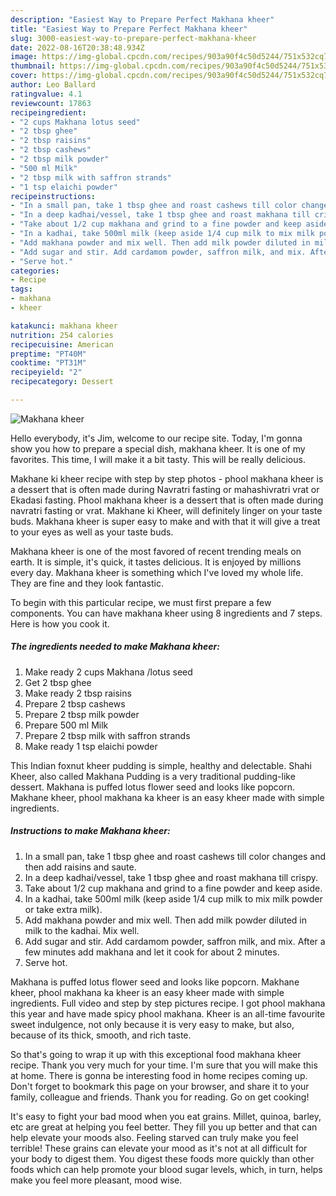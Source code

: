 ```yaml
---
description: "Easiest Way to Prepare Perfect Makhana kheer"
title: "Easiest Way to Prepare Perfect Makhana kheer"
slug: 3000-easiest-way-to-prepare-perfect-makhana-kheer
date: 2022-08-16T20:38:48.934Z
image: https://img-global.cpcdn.com/recipes/903a90f4c50d5244/751x532cq70/makhana-kheer-recipe-main-photo.jpg
thumbnail: https://img-global.cpcdn.com/recipes/903a90f4c50d5244/751x532cq70/makhana-kheer-recipe-main-photo.jpg
cover: https://img-global.cpcdn.com/recipes/903a90f4c50d5244/751x532cq70/makhana-kheer-recipe-main-photo.jpg
author: Leo Ballard
ratingvalue: 4.1
reviewcount: 17863
recipeingredient:
- "2 cups Makhana lotus seed"
- "2 tbsp ghee"
- "2 tbsp raisins"
- "2 tbsp cashews"
- "2 tbsp milk powder"
- "500 ml Milk"
- "2 tbsp milk with saffron strands"
- "1 tsp elaichi powder"
recipeinstructions:
- "In a small pan, take 1 tbsp ghee and roast cashews till color changes and then add raisins and saute."
- "In a deep kadhai/vessel, take 1 tbsp ghee and roast makhana till crispy."
- "Take about 1/2 cup makhana and grind to a fine powder and keep aside."
- "In a kadhai, take 500ml milk (keep aside 1/4 cup milk to mix milk powder or take extra milk)."
- "Add makhana powder and mix well. Then add milk powder diluted in milk to the kadhai. Mix well."
- "Add sugar and stir. Add cardamom powder, saffron milk, and mix. After a few minutes add makhana and let it cook for about 2 minutes."
- "Serve hot."
categories:
- Recipe
tags:
- makhana
- kheer

katakunci: makhana kheer 
nutrition: 254 calories
recipecuisine: American
preptime: "PT40M"
cooktime: "PT31M"
recipeyield: "2"
recipecategory: Dessert

---
```



![Makhana kheer](https://img-global.cpcdn.com/recipes/903a90f4c50d5244/751x532cq70/makhana-kheer-recipe-main-photo.jpg)

Hello everybody, it's Jim, welcome to our recipe site. Today, I'm gonna show you how to prepare a special dish, makhana kheer. It is one of my favorites. This time, I will make it a bit tasty. This will be really delicious.

Makhane ki kheer recipe with step by step photos - phool makhana kheer is a dessert that is often made during Navratri fasting or mahashivratri vrat or Ekadasi fasting. Phool makhana kheer is a dessert that is often made during navratri fasting or vrat. Makhane ki Kheer, will definitely linger on your taste buds. Makhana kheer is super easy to make and with that it will give a treat to your eyes as well as your taste buds.

Makhana kheer is one of the most favored of recent trending meals on earth. It is simple, it's quick, it tastes delicious. It is enjoyed by millions every day. Makhana kheer is something which I've loved my whole life. They are fine and they look fantastic.


To begin with this particular recipe, we must first prepare a few components. You can have makhana kheer using 8 ingredients and 7 steps. Here is how you cook it.

<!--inarticleads1-->

##### The ingredients needed to make Makhana kheer:

1. Make ready 2 cups Makhana /lotus seed
1. Get 2 tbsp ghee
1. Make ready 2 tbsp raisins
1. Prepare 2 tbsp cashews
1. Prepare 2 tbsp milk powder
1. Prepare 500 ml Milk
1. Prepare 2 tbsp milk with saffron strands
1. Make ready 1 tsp elaichi powder


This Indian foxnut kheer pudding is simple, healthy and delectable. Shahi Kheer, also called Makhana Pudding is a very traditional pudding-like dessert. Makhana is puffed lotus flower seed and looks like popcorn. Makhane kheer, phool makhana ka kheer is an easy kheer made with simple ingredients. 

<!--inarticleads2-->

##### Instructions to make Makhana kheer:

1. In a small pan, take 1 tbsp ghee and roast cashews till color changes and then add raisins and saute.
1. In a deep kadhai/vessel, take 1 tbsp ghee and roast makhana till crispy.
1. Take about 1/2 cup makhana and grind to a fine powder and keep aside.
1. In a kadhai, take 500ml milk (keep aside 1/4 cup milk to mix milk powder or take extra milk).
1. Add makhana powder and mix well. Then add milk powder diluted in milk to the kadhai. Mix well.
1. Add sugar and stir. Add cardamom powder, saffron milk, and mix. After a few minutes add makhana and let it cook for about 2 minutes.
1. Serve hot.


Makhana is puffed lotus flower seed and looks like popcorn. Makhane kheer, phool makhana ka kheer is an easy kheer made with simple ingredients. Full video and step by step pictures recipe. I got phool makhana this year and have made spicy phool makhana. Kheer is an all-time favourite sweet indulgence, not only because it is very easy to make, but also, because of its thick, smooth, and rich taste. 

So that's going to wrap it up with this exceptional food makhana kheer recipe. Thank you very much for your time. I'm sure that you will make this at home. There is gonna be interesting food in home recipes coming up. Don't forget to bookmark this page on your browser, and share it to your family, colleague and friends. Thank you for reading. Go on get cooking!

It's easy to fight your bad mood when you eat grains. Millet, quinoa, barley, etc are great at helping you feel better. They fill you up better and that can help elevate your moods also. Feeling starved can truly make you feel terrible! These grains can elevate your mood as it's not at all difficult for your body to digest them. You digest these foods more quickly than other foods which can help promote your blood sugar levels, which, in turn, helps make you feel more pleasant, mood wise.
